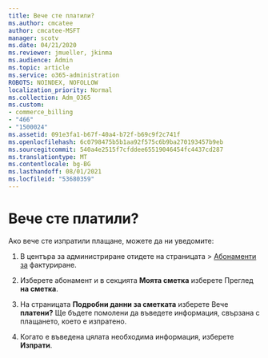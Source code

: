 ```yaml
---
title: Вече сте платили?
ms.author: cmcatee
author: cmcatee-MSFT
manager: scotv
ms.date: 04/21/2020
ms.reviewer: jmueller, jkinma
ms.audience: Admin
ms.topic: article
ms.service: o365-administration
ROBOTS: NOINDEX, NOFOLLOW
localization_priority: Normal
ms.collection: Adm_O365
ms.custom:
- commerce_billing
- "466"
- "1500024"
ms.assetid: 091e3fa1-b67f-40a4-b72f-b69c9f2c741f
ms.openlocfilehash: 6c0798475b5b1aa92f575c6b9ba270193457b9eb
ms.sourcegitcommit: 540a4e2515f7cfddee65519046454fc4437cd287
ms.translationtype: MT
ms.contentlocale: bg-BG
ms.lasthandoff: 08/01/2021
ms.locfileid: "53680359"
---
```

# <a name="already-paid"></a>Вече сте платили?

Ако вече сте изпратили плащане, можете да ни уведомите:
  
1. В центъра за администриране  отидете на страницата \> [Абонаменти за](https://go.microsoft.com/fwlink/p/?linkid=842054) фактуриране.

2. Изберете абонамент и в секцията **Моята сметка** изберете Преглед **на сметка**.

3. На страницата **Подробни данни за сметката** изберете Вече **платени?** Ще бъдете помолени да въведете информация, свързана с плащането, което е изпратено.

4. Когато е въведена цялата необходима информация, изберете **Изпрати**.